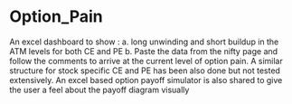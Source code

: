 # Option_Pain
An excel dashboard to show :
a. long unwinding and short buildup in the ATM levels for both CE and PE
b. Paste the data from the nifty page and follow the comments to arrive at the current level of option pain. 
A similar structure for stock specific CE and PE has been also done but not tested extensively. 
An excel based option payoff simulator is also shared to give the user a feel about the payoff diagram visually
